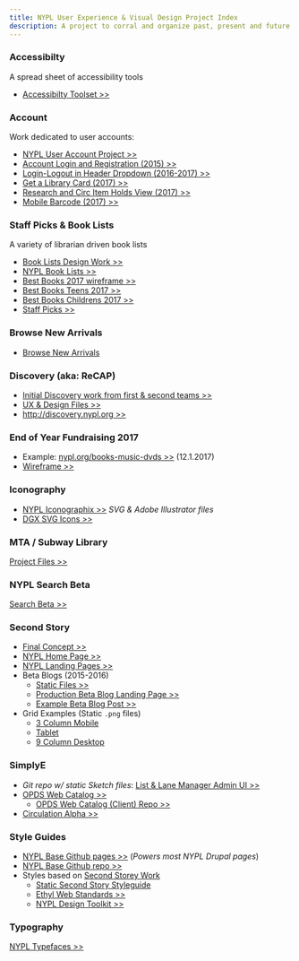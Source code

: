 ```yaml
---
title: NYPL User Experience & Visual Design Project Index
description: A project to corral and organize past, present and future design projects at the New York Public Library.
---
```


### Accessibilty
A spread sheet of accessibility tools
* [Accessibilty Toolset >>](https://docs.google.com/a/nypl.org/spreadsheets/d/1WhV-AJ6Tb6xF7BxI1RBU0f93KqwV1XlymL6Z4jSykEc/edit?usp=sharing)

### Account
Work dedicated to user accounts:
* [NYPL User Account Project >>](https://drive.google.com/open?id=0B6GgKeOxL8IeRWhCU3RSVW5LTzA)
* [Account Login and Registration (2015) >>](https://drive.google.com/open?id=0B6GgKeOxL8IefjlwTkJYUmxFMnR1RVROMU5jMEFYdXNrQk00RUo1eXFOTlBwVzZrTERBR2s)
* [Login-Logout in Header Dropdown (2016-2017) >>](https://drive.google.com/open?id=0ByFzLyCjDJzWMDhUR1lRNlpNeUU)
* [Get a Library Card (2017) >>](https://drive.google.com/open?id=0ByFzLyCjDJzWWi1UTXhpS092amc)
* [Research and Circ Item Holds View (2017) >>](https://drive.google.com/open?id=0ByFzLyCjDJzWRDRkLXRTb0tDZTg)
* [Mobile Barcode (2017) >>](https://drive.google.com/open?id=0ByFzLyCjDJzWUUpKVUpHTm1KWWM)

### Staff Picks & Book Lists
A variety of librarian driven book lists
  * [Book Lists Design Work >>](https://drive.google.com/drive/folders/0B_L4KDeJ_XcoZkw0ak9WMTF0bDQ?usp=sharing)
  * [NYPL Book Lists >>](https://www.nypl.org/books-music-dvds/recommendations/lists/nypl_mid_manhattan/)
  * [Best Books 2017 wireframe >>](https://app.moqups.com/courtneylmcgee/UWrYrdtSFF/edit/page/a366d3e87)
  * [Best Books Teens 2017 >>](https://www.nypl.org/books-music-dvds/recommendations/best-books/ya)
  * [Best Books Childrens 2017 >>](https://www.nypl.org/books-music-dvds/recommendations/best-books/childrens)
  * [Staff Picks >>](https://drive.google.com/drive/folders/0B_L4KDeJ_XcoRHl3QWVELW5rbFU?usp=sharing)

### Browse New Arrivals
  * [Browse New Arrivals](http://new-arrivals.nypl.org/)

### Discovery (aka: ReCAP)
  * [Initial Discovery work from first & second teams >>](https://nypl-discovery.github.io/discovery-designs/)
  * [UX & Design Files >>](https://drive.google.com/drive/folders/0B2LQIUUuUDJdNTdPaDYxSTBENEU?usp=sharing)
  * [http://discovery.nypl.org >>](http://discovery.nypl.org/research/collections/shared-collection-catalog/)

### End of Year Fundraising 2017
  * Example: [nypl.org/books-music-dvds >>](https://www.nypl.org/books-music-dvds) (12.1.2017)
  * [Wireframe >>](https://app.moqups.com/courtneylmcgee/yIW1Hti5DS/share)

### Iconography
 * [NYPL Iconographix >>](https://drive.google.com/drive/folders/0B_L4KDeJ_XcoOVptcnl6OGM3b0U?usp=sharing)   _SVG & Adobe Illustrator files_
 * [DGX SVG Icons >>](https://nypl.github.io/dgx-svg-icons/)

### MTA / Subway Library
[Project Files >>](https://drive.google.com/drive/folders/0B5uAYbtOQBxGNFUySWNaUkc4WXc?usp=sharing)

### NYPL Search Beta
[Search Beta >>](https://www.nypl.org/searchbeta/cactus/)

### Second Story
* [Final Concept >>](https://drive.google.com/drive/folders/0B6GgKeOxL8IefnNQeG9JckNMMHZCdExUSUNDX2QyZHIxMWI0UGJkaEk0UWpDUkNJMFNtMEk?usp=sharing)
* [NYPL Home Page >>](https://drive.google.com/drive/folders/0B_L4KDeJ_XcoS1g1QTZFM3h1Q2c?usp=sharing)
* [NYPL Landing Pages >>](https://drive.google.com/drive/folders/0B_L4KDeJ_XcoQzIwZUVJZXJPX00?usp=sharing)
* Beta Blogs (2015-2016)
  * [Static Files >>](https://drive.google.com/drive/folders/0B_L4KDeJ_XcoMTlLVi05YmV3d1E?usp=sharing)
  * [Production Beta Blog Landing Page >>](https://www.nypl.org/blog/beta/)
  * [Example Beta Blog Post >>](https://www.nypl.org/blog/beta/2017/11/21/librarian-podcast-ep-67)
* Grid Examples (Static ````.png```` files)
  * [3 Column Mobile](https://drive.google.com/open?id=1AsNOpo5OvXcXBznY85x-DtQG0vQNMTr4)
  * [Tablet](https://drive.google.com/open?id=1xkJ3z_zsF5ZEowCQzOBZRZeWt7_KWjg7)
  * [9 Column Desktop](https://drive.google.com/open?id=1ACIRJl-zPXBjPHT3KqyoKFUsRHEmaxpc)

### SimplyE
* _Git repo w/ static Sketch files_: [List & Lane Manager Admin UI >>](https://github.com/ricardoom/SE-Admin-UI)
* [OPDS Web Catalog >>](http://opds-browser-demo.herokuapp.com/collection/http%3A%2F%2Fcirculation.librarysimplified.org/)
  * [OPDS Web Catalog (Client) Repo >>](https://github.com/NYPL-Simplified/opds-web-client)
* [Circulation Alpha >>](http://circulation.alpha.librarysimplified.org/admin/)

### Style Guides
* [NYPL Base Github pages >>](http://nypl.github.io/NYPLBase/styleguide/index.html) (_Powers most NYPL Drupal pages_)
* [NYPL Base Github repo >>](https://github.com/NYPL/NYPLBase)
* Styles based on [Second Storey Work](#Second-Storey)
  * [Static Second Story Styleguide](http://nypl.github.io/dgx-styleguide/)
  * [Ethyl Web Standards >>](http://ethyl.nypl.org/)
  * [NYPL Design Toolkit >>](https://nypl.github.io/design-toolkit/)

### Typography
[NYPL Typefaces >>](https://drive.google.com/drive/folders/0B_L4KDeJ_XcobVpuak5HZkt2eE0?usp=sharing)
